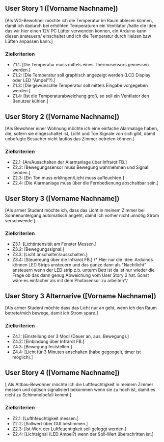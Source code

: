 ## User Story 1 ([Vorname Nachname])

[Als WG-Bewohner möchte ich die Temperatur im Raum ablesen können, damit ich dadurch bei erhöhten Temperaturen ein Ventilator /hatte die Idee das wir hier einen 12V PC Lüfter verwenden können, ein Arduino kann diesen ansteuern/ einschaltet und ich die Temperatur durch Heizen bzw Lüften anpassen kann.]

### Zielkriterien

* Z1.1: [Die Temperatur muss mittels eines Thermosensors gemessen werden.]
* Z1.2: [Die Temperatur soll graphisch angezeigt werden (LCD Display oder LED "Ampel"?).]
* Z1.3: [Die gewünschte Temperatur soll mittels Eingabe vorgegeben werden.]
* Z1.4: [Ist die Temperaturabweichung groß, so soll ein Ventilator den Benutzer kühlen.]

## User Story 2 ([Vorname Nachname])

[Als Bewohner einer Wohnung möchte ich eine einfache Alarmalage haben, die, sofern sie eingeschaltet ist, Licht und Ton Signale von sich gibt, damit unbefugte Besucher nicht lautlos das Zimmer betreten können.]

### Zielkriterien

* Z2.1: [An/Ausschalten der Alarmanlage über Infrarot FB.]
* Z2.2: [Bewegungssensor muss Bewegung wahrnehmen und Signal senden.]
* Z2.3: [Ein Ton muss erklingen/Licht muss aufleuchten.]
* Z2.4: [Die Alarmanlage muss über die Fernbedienung abschaltbar sein.]

## User Story 3 ([Vorname Nachname])

[Als armer Student möchte ich, dass das Licht in meinem Zimmer bei Sonnenuntergang automatisch angeht, damit ich vorher nicht unnötig Strom verschwende.]

### Zielkriterien

* Z3.1: [Lichtintensität am Fenster Messen.]
* Z3.2: [Bewegungssignal.]
* Z3.3: [Licht anschalten/ausschalten.]
* Z3.4: [Steuereung über die Infrarot FB.] /* Hier nur die Idee: Arduinos können LED Strips ansteuern und das ganze dann als "Nachtlicht" ansteuern wenn der LED strip z.b. unterm Bett ist da ist nur wieder die Frage ob das dann genug Abweichung vom User Story 2 hat. Sonst wäre es einfacher als mit dem Photosensor zu arbeiten*/ 

## User Story 3 Alternarive ([Vorname Nachname])

[Als armer Student möchte dass das Licht nur an geht, wenn ich den Raum betrete/mich bewege, damit ich Strom spare.]

### Zielkriterien

* Z4.1: [Einstellung der 3 Modi (Dauer an, aus, Bewegung).]
* Z4.2: [Einbindung über Infrarot FB.]
* Z4.3: [Bewegung feststellen.]
* Z4.4: [Licht für 3 Minuten anschalten (habe gegoogelt, timer ist möglich).]

## User Story 4 ([Vorname Nachname])

[ Als Altbau-Bewohner möchte ich die Luftfeuchtigkeit in meinem Zimmer messen und optisch signalisiert bekommen wenn sie zu hoch ist, damit es nicht zu Schimmelbefall kommt.]

### Zielkriterien

* Z2.1: [Lufthfeuchtigkeit messen.]
* Z2.2: [Sollwert über GUI bestimmen.]
* Z2.3: [Ist-Wert der Luftfeuchtigkeit soll geloggt werden.]
* Z2.4: [Lichtsignal (LED Ampel?) wenn der Soll-Wert überschritten ist.]